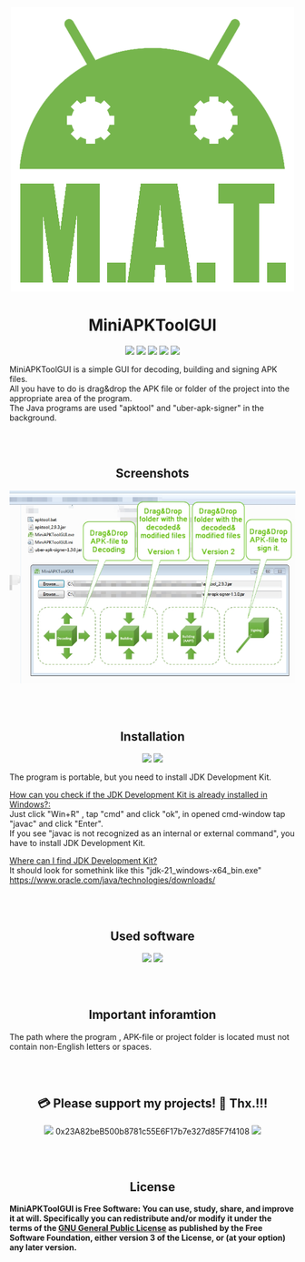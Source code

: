 <p align="center"><a href="https://github.com/MiniAPKTool/MiniAPKToolGUI"><img src="https://raw.githubusercontent.com/MiniAPKTool/MiniAPKToolGUI/main/Logo.png?raw=true"></a></p> 

<h1 align="center"><b>MiniAPKToolGUI</b></h1>

<p align="center">        
<a href="https://www.gnu.org/licenses/gpl-3.0" alt="License: GPLv3"><img src="https://img.shields.io/badge/License-GPLv3-brightgreen.svg"></a>  
<a href="" alt=""><img src="https://img.shields.io/badge/Platform-Windows-brightgreen.svg"></a>
<a href="" alt=""><img src="https://img.shields.io/badge/SW--Kind-Portable-orange"></a>
<a href="" alt=""><img src="https://img.shields.io/badge/Language-Visual%20Basic%20.NET%20-brightgreen"></a> 
<a href="" alt=""><img src="https://img.shields.io/badge/Version-2024.05.04-blue"></a>
</p><p align="center">
        

MiniAPKToolGUI is a simple GUI for decoding, building and signing APK files. <br /> All you have to do is drag&drop the APK file or folder of the project into the appropriate area of the program.<br />
The Java programs are used "apktool" and "uber-apk-signer" in the background.


<br /><br /><h2 align="center"><b>Screenshots</b></h2>
<p align="center"><a href=""><img src="https://raw.githubusercontent.com/MiniAPKTool/MiniAPKToolGUI/main/scr.jpg?raw=true"></a></p>

<br /><br /><h2 align="center"><b>Installation</b></h2>

<p align="center"> 
 <a href="https://github.com/MiniAPKTool/MiniAPKToolGUI/raw/main/Releases/MiniAPKToolGUI_2024.05.04.part1.rar" alt="License: GPLv3"><img src="https://img.shields.io/badge/Download-MiniAPKToolGUI--Part1-brightgreen.svg" width="250"></a> 
 <a href="https://github.com/MiniAPKTool/MiniAPKToolGUI/raw/main/Releases/MiniAPKToolGUI_2024.05.04.part2.rar" alt="License: GPLv3"><img src="https://img.shields.io/badge/Download-MiniAPKToolGUI--Part2-brightgreen.svg" width="250"></a> 
 </p><p align="center">
 
The program is portable, but you need to install JDK Development Kit.

<ins>How can you check if the JDK Development Kit is already installed in Windows?:</ins>  <br />
Just click "Win+R" , tap "cmd" and click "ok", in opened cmd-window tap "javac" and click "Enter". <br />
If you see "javac is not recognized as an internal or external command", you have to install JDK Development Kit.

<ins>Where can I find JDK Development Kit?</ins><br />
It should look for somethink like this "jdk-21_windows-x64_bin.exe"<br />
https://www.oracle.com/java/technologies/downloads/


<br /><br /><h2 align="center"><b>Used software</b></h2>
<p align="center"> 
<a href="https://apktool.org/docs/install" alt=""><img src="https://img.shields.io/badge/Download-Apktool-green.svg"></a> 
<a href="https://github.com/patrickfav/uber-apk-signer" alt=""><img src="https://img.shields.io/badge/Download-Uber Apk Signer-green.svg"></a> 
</p><p align="center">


<br /><br /><h2 align="center"><b>Important inforamtion</b></h2>
The path where the program , APK-file or project folder is located must not contain non-English letters or spaces.


<br /><br /><h2 align="center"><b>💳 Please support my projects! 🤗 Thx.!!!</b></h2>
<p align="center">
<a href="" alt=""><img src="https://img.shields.io/badge/Ethereum-Wallet%20➡️-blue"></a>  0x23A82beB500b8781c55E6F17b7e327d85F7f4108 <a href="" alt=""><img src="https://img.shields.io/badge/-⬅️%20Wallet-blue"></a>
</p><p align="center">
        
        
<br /><br /><h2 align="center"><b>License</h2>
MiniAPKToolGUI is Free Software: You can use, study, share, and improve it at will. Specifically you can redistribute and/or modify it under the terms of the [GNU General Public License](https://www.gnu.org/licenses/gpl.html) as published by the Free Software Foundation, either version 3 of the License, or (at your option) any later version.
